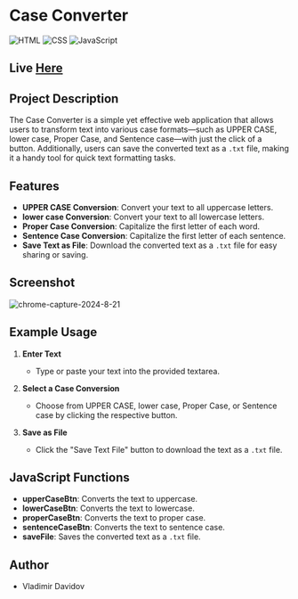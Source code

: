 # Case Converter

![HTML](https://img.shields.io/badge/HTML-5-E34F26?style=for-the-badge&logo=html5&logoColor=white)
![CSS](https://img.shields.io/badge/CSS-3-1572B6?style=for-the-badge&logo=css3&logoColor=white)
![JavaScript](https://img.shields.io/badge/JavaScript-ES6+-F7DF1E?style=for-the-badge&logo=javascript&logoColor=black)

## Live [Here](https://v-dav.github.io/case-converter/)

## Project Description

The Case Converter is a simple yet effective web application that allows users to transform text into various case formats—such as UPPER CASE, lower case, Proper Case, and Sentence case—with just the click of a button. Additionally, users can save the converted text as a `.txt` file, making it a handy tool for quick text formatting tasks.

## Features

- **UPPER CASE Conversion**: Convert your text to all uppercase letters.
- **lower case Conversion**: Convert your text to all lowercase letters.
- **Proper Case Conversion**: Capitalize the first letter of each word.
- **Sentence Case Conversion**: Capitalize the first letter of each sentence.
- **Save Text as File**: Download the converted text as a `.txt` file for easy sharing or saving.

## Screenshot
![chrome-capture-2024-8-21](https://github.com/user-attachments/assets/1f2b7698-dfe3-4309-bec4-3d3b30f0d5b3)


## Example Usage

1. **Enter Text**
   - Type or paste your text into the provided textarea.
   
2. **Select a Case Conversion**
   - Choose from UPPER CASE, lower case, Proper Case, or Sentence case by clicking the respective button.
   
3. **Save as File**
   - Click the "Save Text File" button to download the text as a `.txt` file.

## JavaScript Functions

- **upperCaseBtn**: Converts the text to uppercase.
- **lowerCaseBtn**: Converts the text to lowercase.
- **properCaseBtn**: Converts the text to proper case.
- **sentenceCaseBtn**: Converts the text to sentence case.
- **saveFile**: Saves the converted text as a `.txt` file.

## Author

- Vladimir Davidov
